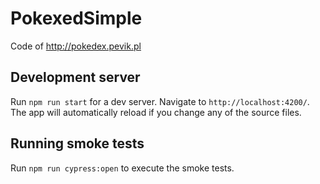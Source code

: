 # PokexedSimple

Code of http://pokedex.pevik.pl

## Development server

Run `npm run start` for a dev server. Navigate to `http://localhost:4200/`. The app will automatically reload if you change any of the source files.

## Running smoke tests

Run `npm run cypress:open` to execute the smoke tests.

